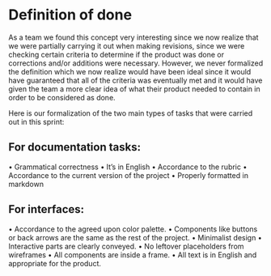 # Definition of done 

As a team we found this concept very interesting since we now realize that we were partially carrying it out when making revisions, since we were checking certain criteria to determine if the product was done or corrections and/or additions were necessary. However, we never formalized the definition which we now realize would have been ideal since it would have guaranteed that all of the criteria was eventually met and it would have given the team a more clear idea of what their product needed to contain in order to be considered as done.

Here is our formalization of the two main types of tasks that were carried out in this sprint:

## For documentation tasks:
•	Grammatical correctness 
•	It’s in English 
•	Accordance to the rubric
•	Accordance to the current version of the project
•	Properly formatted in markdown

## For interfaces:
•	Accordance to the agreed upon color palette.
•	Components like buttons or back arrows are the same as the rest of the project.
•	Minimalist design
•	Interactive parts are clearly conveyed.
•	No leftover placeholders from wireframes
•	All components are inside a frame. 
•	All text is in English and appropriate for the product.


